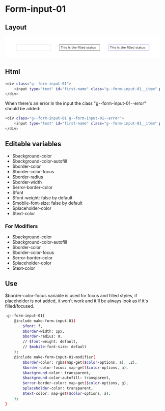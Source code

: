 # Form-input-01

## Layout

![alt text][input-01]

[input-01]: /src/img/global-components/form-fields/input-01.jpg

## Html

```sh
<div class="g--form-input-01">
    <input type="text" id="first-name" class="g--form-input-01__item" placeholder=" ">
</div>
```
When there's an error in the input the class "g--form-input-01--error" should be added:
```sh
<div class="g--form-input-01 g--form-input-01--error">
    <input type="text" id="first-name" class="g--form-input-01__item" placeholder=" ">
</div>
```

## Editable variables

- $background-color
- $background-color-autofill
- $border-color
- $border-color-focus
- $border-radius
- $border-width
- $error-border-color
- $font
- $font-weight: false by default
- $mobile-font-size: false by default
- $placeholder-color
- $text-color

### For Modifiers

- $background-color
- $background-color-autofill
- $border-color
- $border-color-focus
- $error-border-color
- $placeholder-color
- $text-color

## Use

$border-color-focus variable is used for focus and filled styles, if placeholder is not added, it won't work and it'll be always look as if it's filled/focused.

```sh
.g--form-input-01{
    @include make-form-input-01(
        $font: f,
        $border-width: 1px,
        $border-radius: 0,
        // $font-weight: default,
        // $mobile-font-size: default
    );
    @include make-form-input-01-modifier(
        $border-color: rgba(map-get($color-options, a), .2),
        $border-color-focus: map-get($color-options, a),
        $background-color: transparent,
        $background-color-autofill: transparent,
        $error-border-color: map-get($color-options, g),
        $placeholder-color: transparent,
        $text-color: map-get($color-options, a),
    );
}
```